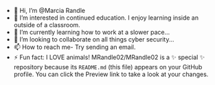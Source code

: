 - 👋 Hi, I’m @Marcia Randle 
- 👀 I’m interested in continued education. I enjoy learning inside an outside of a classroom.
- 🌱 I’m currently learning how to work at a slower pace...
- 💞️ I’m looking to collaborate on all things cyber security...
- 📫 How to reach me- Try sending an email.
- ⚡ Fun fact: I LOVE animals!
MRandle02/MRandle02 is a ✨ special ✨ repository because its `README.md` (this file) appears on your GitHub profile.
You can click the Preview link to take a look at your changes.
